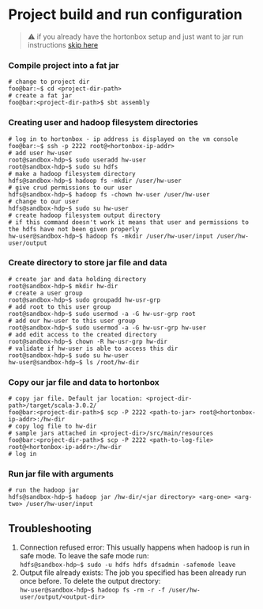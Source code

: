 # Project build and run configuration

> :warning: if you already have the hortonbox setup and just want to jar run instructions [skip here](#run-jar-file-with-arguments)
### Compile project into a fat jar
```console
# change to project dir
foo@bar:~$ cd <project-dir-path>
# create a fat jar
foo@bar:<project-dir-path>$ sbt assembly
```

### Creating user and hadoop filesystem directories
```console
# log in to hortonbox - ip address is displayed on the vm console
foo@bar:~$ ssh -p 2222 root@<hortonbox-ip-addr>
# add user hw-user
root@sandbox-hdp~$ sudo useradd hw-user
root@sandbox-hdp~$ sudo su hdfs
# make a hadoop filesystem directory
hdfs@sandbox-hdp~$ hadoop fs -mkdir /user/hw-user
# give crud permissions to our user
hdfs@sandbox-hdp~$ hadoop fs -chown hw-user /user/hw-user
# change to our user
hdfs@sandbox-hdp~$ sudo su hw-user
# create hadoop filesystem output directory
# if this command doesn't work it means that user and permissions to the hdfs have not been given properly
hw-user@sandbox-hdp~$ hadoop fs -mkdir /user/hw-user/input /user/hw-user/output
```
### Create directory to store jar file and data
```console
# create jar and data holding directory
root@sandbox-hdp~$ mkdir hw-dir
# create a user group
root@sandbox-hdp~$ sudo groupadd hw-usr-grp
# add root to this user group
root@sandbox-hdp~$ sudo usermod -a -G hw-usr-grp root
# add our hw-user to this user group
root@sandbox-hdp~$ sudo usermod -a -G hw-usr-grp hw-user
# add edit access to the created directory
root@sandbox-hdp~$ chown -R hw-usr-grp hw-dir
# validate if hw-user is able to access this dir
root@sandbox-hdp~$ sudo su hw-user
hw-user@sandbox-hdp~$ ls /root/hw-dir
```
### Copy our jar file and data to hortonbox
```console
# copy jar file. Default jar location: <project-dir-path>/target/scala-3.0.2/
foo@bar:<project-dir-path>$ scp -P 2222 <path-to-jar> root@<hortonbox-ip-addr>:/hw-dir
# copy log file to hw-dir
# sample jars attached in <project-dir>/src/main/resources
foo@bar:<project-dir-path>$ scp -P 2222 <path-to-log-file> root@<hortonbox-ip-addr>:/hw-dir
# log in 
```
### Run jar file with arguments
```console
# run the hadoop jar 
hdfs@sandbox-hdp~$ hadoop jar /hw-dir/<jar directory> <arg-one> <arg-two> /user/hw-user/input

```

## Troubleshooting

1. Connection refused error: This usually happens when hadoop is run in safe mode. To leave the safe mode run:<br />
```hdfs@sandbox-hdp~$ sudo -u hdfs hdfs dfsadmin -safemode leave```
2. Output file already exists: The job you specified has been already run once before. To delete the output drectory: <br />
```hw-user@sandbox-hdp~$ hadoop fs -rm -r -f /user/hw-user/output/<output-dir>```